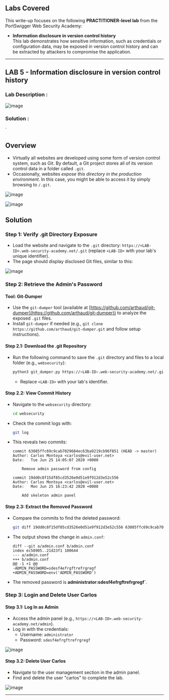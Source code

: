 ## Labs Covered

This write-up focuses on the following **PRACTITIONER-level lab** from the PortSwigger Web Security Academy:

- **Information disclosure in version control history**  
  This lab demonstrates how sensitive information, such as credentials or configuration data, may be exposed in version control history and can be extracted by attackers to compromise the application.

---

## LAB 5 - Information disclosure in version control history

### Lab Description :

![image](https://github.com/user-attachments/assets/3338b09e-df73-4c54-8abf-e867af5d5d10)


### Solution :
`
## Overview
- Virtually all websites are developed using some form of version control system, such as Git. By default, a Git project stores all of its version control data in a folder called `.git`.
- Occasionally, websites *expose this directory in the production environment*. In this case, you might be able to access it by simply browsing to `/.git`.


![image](https://github.com/user-attachments/assets/c87c034f-7c45-4177-bddd-022abfbe266f)


![image](https://github.com/user-attachments/assets/98259e75-dc37-492e-9a18-3360392023e4)

## Solution

### Step 1: Verify .git Directory Exposure
- Load the website and navigate to the `.git` directory: `https://<LAB-ID>.web-security-academy.net/.git` (replace `<LAB-ID>` with your lab's unique identifier).
- The page should display disclosed Git files, similar to this:

![image](https://github.com/user-attachments/assets/26a95f85-5377-45ad-872c-19d41afea143)


### Step 2: Retrieve the Admin's Password

#### Tool: Git-Dumper
- Use the `git-dumper` tool (available at [https://github.com/arthaud/git-dumper](https://github.com/arthaud/git-dumper)) to analyze the exposed `.git` files.
- Install `git-dumper` if needed (e.g., `git clone https://github.com/arthaud/git-dumper.git` and follow setup instructions).

#### Step 2.1: Download the .git Repository
- Run the following command to save the `.git` directory and files to a local folder (e.g., `websecurity`):
  ```bash
  python3 git_dumper.py https://<LAB-ID>.web-security-academy.net/.git websecurity/
  ```
  - Replace `<LAB-ID>` with your lab's identifier.

#### Step 2.2: View Commit History
- Navigate to the `websecurity` directory:
  ```bash
  cd websecurity
  ```
- Check the commit logs with:
  ```bash
  git log
  ```
- This reveals two commits:
  ```git
  commit 63085ffc69c9cab7029684ec63ba9219cb96f851 (HEAD -> master)
  Author: Carlos Montoya <carlos@evil-user.net>
  Date:   Tue Jun 25 14:05:07 2020 +0000

      Remove admin password from config

  commit 19dd0c8f15df85cd3526e0d51e9f912d3e52c556
  Author: Carlos Montoya <carlos@evil-user.net>
  Date:   Mon Jun 25 16:23:42 2020 +0000

      Add skeleton admin panel
  ```

#### Step 2.3: Extract the Removed Password
- Compare the commits to find the deleted password:
  ```bash
  git diff 19dd0c8f15df85cd3526e0d51e9f912d3e52c556 63085ffc69c9cab7029684ec63ba9219cb96f851
  ```
- The output shows the change in `admin.conf`:
  ```git
  diff --git a/admin.conf b/admin.conf
  index ec58905..21d23f1 100644
  --- a/admin.conf
  +++ b/admin.conf
  @@ -1 +1 @@
  -ADMIN_PASSWORD=sdesf4efrgftrefrgregf
  +ADMIN_PASSWORD=env('ADMIN_PASSWORD')
  ```
- The removed password is **administrator:sdesf4efrgftrefrgregf`**.

### Step 3: Login and Delete User Carlos

#### Step 3.1: Log In as Admin
- Access the admin panel (e.g., `https://<LAB-ID>.web-security-academy.net/admin`).
- Log in with the credentials:
  - Username: `administrator`
  - Password: `sdesf4efrgftrefrgregf`

![image](https://github.com/user-attachments/assets/0d8b1267-7305-4301-9ffd-c1aaf43c462b)


#### Step 3.2: Delete User Carlos
- Navigate to the user management section in the admin panel.
- Find and delete the user "carlos" to complete the lab.

![image](https://github.com/user-attachments/assets/a0ec5216-301a-4c4f-aae3-9c52d6ebaf0e)


---

